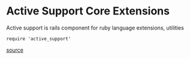 # Active Support Core Extensions 
Active support is rails component for ruby language extensions, utilities 

`require 'active_support'`

[source](http://guides.rubyonrails.org/active_support_core_extensions.html)
